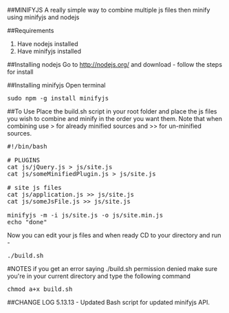 ##MINIFYJS
A really simple way to combine multiple js files then minify using minifyjs and nodejs

##Requirements
1. Have nodejs installed
2. Have minifyjs installed

##Installing nodejs
Go to http://nodejs.org/ and download - follow the steps for install

##Installing minifyjs
Open terminal
<pre>
sudo npm -g install minifyjs
</pre>

##To Use
Place the build.sh script in your root folder and place the js files you wish to combine and minify in the order you want them. Note that when combining use  > for already minified sources and >> for un-minified sources.
<pre>
#!/bin/bash

# PLUGINS
cat js/jQuery.js > js/site.js
cat js/someMinifiedPlugin.js > js/site.js

# site js files
cat js/application.js >> js/site.js
cat js/someJsFile.js >> js/site.js

minifyjs -m -i js/site.js -o js/site.min.js
echo "done"
</pre>

Now you can edit your js files and when ready CD to your directory and run - 
<pre>
./build.sh
</pre>

#NOTES
if you get an error saying ./build.sh permission denied make sure you're in your current directory and type the following command
<pre>chmod a+x build.sh</pre>

##CHANGE LOG
5.13.13 - Updated Bash script for updated minifyjs API.